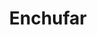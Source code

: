 ﻿---
title: Enchufar
second_title: Aspose.Cells Cloud Documen
type: docs
url: /es/plugins/
description: Aspose.Cells La nube admite Excel para crear, convertir, fusionar, dividir, proteger, operar objetos internos, etc.
weight: 30
---
